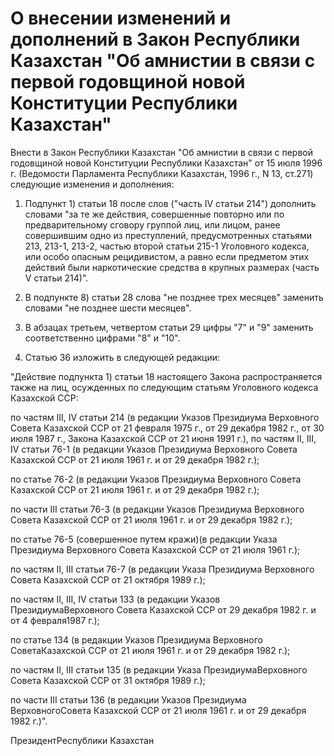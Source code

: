 # О внесении изменений и дополнений в Закон Республики Казахстан "Об амнистии в связи с первой годовщиной новой Конституции Республики Казахстан"

Внести в Закон Республики Казахстан "Об амнистии в связи с первой годовщиной новой Конституции Республики Казахстан" от 15 июля 1996 г. (Ведомости Парламента Республики Казахстан, 1996 г., N 13, ст.271) следующие изменения и дополнения:

1. Подпункт 1) статьи 18 после слов ("часть IV статьи 214") дополнить словами "за те же действия, совершенные повторно или по предварительному сговору группой лиц, или лицом, ранее совершившим одно из преступлений, предусмотренных статьями 213, 213-1, 213-2, частью второй статьи 215-1 Уголовного кодекса, или особо опасным рецидивистом, а равно если предметом этих действий были наркотические средства в крупных размерах (часть V статьи 214)".

2. В подпункте 8) статьи 28 слова "не позднее трех месяцев" заменить словами "не позднее шести месяцев".

3. В абзацах третьем, четвертом статьи 29 цифры "7" и "9" заменить соответственно цифрами "8" и "10".

4. Статью 36 изложить в следующей редакции:

"Действие подпункта 1) статьи 18 настоящего Закона распространяется также на лиц, осужденных по следующим статьям Уголовного кодекса Казахской ССР:

по частям III, IV статьи 214 (в редакции Указов Президиума Верховного Совета Казахской ССР от 21 февраля 1975 г., от 29 декабря 1982 г., от 30 июля 1987 г., Закона Казахской ССР от 21 июня 1991 г.), по частям II, III, IV статьи 76-1 (в редакции Указов Президиума Верховного Совета Казахской ССР от 21 июля 1961 г. и от 29 декабря 1982 г.);

по статье 76-2 (в редакции Указов Президиума Верховного Совета Казахской ССР от 21 июля 1961 г. и от 29 декабря 1982 г.);

по части III статьи 76-3 (в редакции Указов Президиума Верховного Совета Казахской ССР от 21 июля 1961 г. и от 29 декабря 1982 г.);

по статье 76-5 (совершенное путем кражи)(в редакции Указа Президиума Верховного Совета Казахской ССР от 21 июля 1961 г.);

по частям II, III статьи 76-7 (в редакции Указа Президиума Верховного Совета Казахской ССР от 21 октября 1989 г.);

по частям II, III, IV статьи 133 (в редакции Указов ПрезидиумаВерховного Совета Казахской ССР от 29 декабря 1982 г. и от 4 февраля1987 г.);

по статье 134 (в редакции Указов Президиума Верховного СоветаКазахской ССР от 21 июля 1961 г. и от 29 декабря 1982 г.);

по частям II, III статьи 135 (в редакции Указа ПрезидиумаВерховного Совета Казахской ССР от 31 октября 1989 г.);

по части III статьи 136 (в редакции Указов Президиума ВерховногоСовета Казахской ССР от 21 июля 1961 г. и от 29 декабря 1982 г.)".

ПрезидентРеспублики Казахстан

